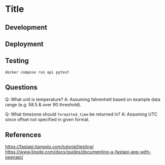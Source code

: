 # Title 

## Development

## Deployment

## Testing

    docker compose run api pytest

## Questions

Q: What unit is temperature?
A: Assuming fahrenheit based on example data range (e.g. 58.5 & over 90 threshold).

Q: What timezone should `formatted_time` be returned in?
A: Assuming UTC since offset not specified in given format.

## References

https://fastapi.tiangolo.com/tutorial/testing/
https://www.linode.com/docs/guides/documenting-a-fastapi-app-with-openapi/
